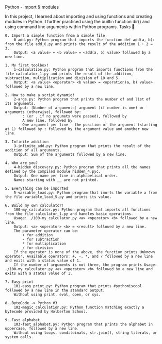 Python - import & modules

In this project, I learned about importing and using functions and creating modules in Python. I further practiced using the builtin function dir() and using command line arguments within Python programs.
Tasks 📃

    0. Import a simple function from a simple file
        0-add.py: Python program that imports the function def add(a, b): from the file add_0.py and prints the result of the addition 1 + 2 = 3.
        Output: <a value> + <b value> = <add(a, b) value> followed by a new line.

    1. My first toolbox!
        1-calculation.py: Python program that imports functions from the file calculator_1.py and prints the result of the addition, subtraction, multiplication and division of 10 and 5.
        Output: <a value> <operator> <b value> = <operation(a, b) value> followed by a new line.

    2. How to make a script dynamic!
        2-args.py: Python program that prints the number of and list of its arguments.
        Output: [Number of arguments] argument (if number is one) or arguments (otherwise), followed by:
            : (or . if no argumets were passed), followed by
            A new line, followed by
            One argument per line - the position of the argument (starting at 1) followed by : followed by the argument value and another new line.

    3. Infinite addition
        3-infinite_add.py: Python program that prints the result of the addition of all arguments.
        Output: Sum of the arguments followed by a new line.

    4. Who are you?
        4-hidden_discovery.py: Python program that prints all the names defined by the compiled module hidden_4.pyc.
        Output: One name per line in alphabetical order.
        Names starting with __ are not printed.

    5. Everything can be imported
        5-variable_load.py: Python program that imorts the variable a from the file variable_load_5.py and prints its value.

    6. Build my own calculator!
        100-my_calculator.py: Python program that imports all functions from the file calculator_1.py and handles basic operations.
        Usage: ./100-my_calculator.py <a> <operator> <b> followed by a new line.
        Output: <a> <operator> <b> = <result> followed by a new line.
        The parameter operator can be:
            + for addition
            - for subtraction
            * for multiplication
            / for division
        If the operator is none of the above, the function prints Unknown operator. Available operators: +, -, *, and / followed by a new line and exits with a status value of 1.
        If the number of arguments is not three, the program prints Usage: ./100-my_calculator.py <a> <operator> <b> followed by a new line and exits with a status value of 1.

    7. Easy print
        101-easy_print.py: Python program that prints #pythoniscool followed by a new line in the standard output.
        Without using print, eval, open, or sys.

    8. ByteCode -> Python #3
        102-magic_calculation.py: Python function matching exactly a bytecode provided by Holberton School.

    9. Fast alphabet
        103-fast_alphabet.py: Python program that prints the alphabet in uppercase, followed by a new line.
        Without using loops, conditoinals, str.join(), string literals, or system calls.

